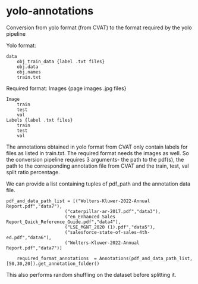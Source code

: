 # yolo-annotations



Conversion from yolo format (from CVAT) to the format required by the yolo pipeline

Yolo format: 

	
	data
		obj_train_data {label .txt files}
		obj.data
		obj.names
		train.txt

Required format: Images {page images .jpg files}

	Image
	    train
	    test
	    val 
	Labels {label .txt files}
	    train
	    test
	    val

The annotations obtained in yolo format from CVAT only contain labels for files as listed in train.txt. The required format needs the images as well. So the conversion pipeline requires 3 arguments- the path to the pdf(s), the path to the corresponding annotation file from CVAT and the train, test, val split ratio percentage.

We can provide a list containing tuples of pdf_path and the annotation data file.

	pdf_and_data_path_list = [("Wolters-Kluwer-2022-Annual Report.pdf","data7"),
                          ("caterpillar-ar-2017.pdf","data3"),
                          ("en_Enhanced Sales Report_Quick_Reference_Guide.pdf","data4"),
                          ("LSE_MGNT_2020 (1).pdf","data5"),
                          ("salesforce-state-of-sales-4th-ed.pdf","data6"),
                          ("Wolters-Kluwer-2022-Annual Report.pdf","data7")]

    	required_format_annotations  = Annotations(pdf_and_data_path_list,[50,30,20]).get_annotation_folder()

This also performs random shuffling on the dataset before splitting it.
